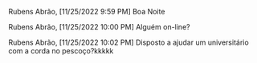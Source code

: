 Rubens Abrão, [11/25/2022 9:59 PM]
Boa Noite

Rubens Abrão, [11/25/2022 10:00 PM]
Alguém on-line?

Rubens Abrão, [11/25/2022 10:02 PM]
Disposto a ajudar um universitário com a corda no pescoço?kkkkk
